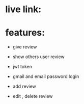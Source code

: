 # live link:

# features:

- give review

- show others user review

- jwt token

- gmail and email password login

- add review

- edit , delete review
